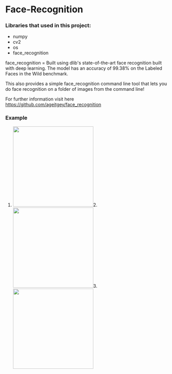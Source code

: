 # Face-Recognition


### Libraries that used in this project:

* numpy
* cv2
* os
* face_recognition

face_recognition = Built using dlib's state-of-the-art face recognition built with deep learning. The model has an accuracy of 99.38% on the Labeled Faces in the Wild benchmark.

This also provides a simple face_recognition command line tool that lets you do face recognition on a folder of images from the command line!

For further information visit here https://github.com/ageitgey/face_recognition


### Example


1.   <img src="/gif/david_tennant.gif" width="250" height="250"/>2.         <img src="/gif/matt_smith.gif" width="250" height="250"/>3.    <img src="/gif/arthur_darvill.gif" width="250" height="250"/>
